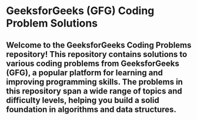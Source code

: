 # GeeksforGeeks (GFG) Coding Problem Solutions

## Welcome to the **GeeksforGeeks Coding Problems** repository! This repository contains solutions to various coding problems from **GeeksforGeeks** (GFG), a popular platform for learning and improving programming skills. The problems in this repository span a wide range of topics and difficulty levels, helping you build a solid foundation in algorithms and data structures.